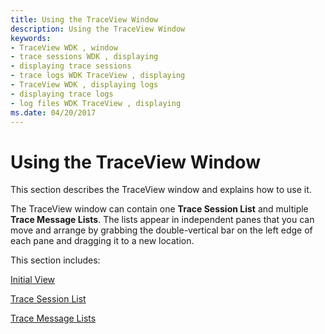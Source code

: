 ```yaml
---
title: Using the TraceView Window
description: Using the TraceView Window
keywords:
- TraceView WDK , window
- trace sessions WDK , displaying
- displaying trace sessions
- trace logs WDK TraceView , displaying
- TraceView WDK , displaying logs
- displaying trace logs
- log files WDK TraceView , displaying
ms.date: 04/20/2017
---
```


# Using the TraceView Window


This section describes the TraceView window and explains how to use it.

The TraceView window can contain one **Trace Session List** and multiple **Trace Message Lists**. The lists appear in independent panes that you can move and arrange by grabbing the double-vertical bar on the left edge of each pane and dragging it to a new location.

This section includes:

[Initial View](initial-view.md)

[Trace Session List](trace-session-list.md)

[Trace Message Lists](trace-message-lists.md)

